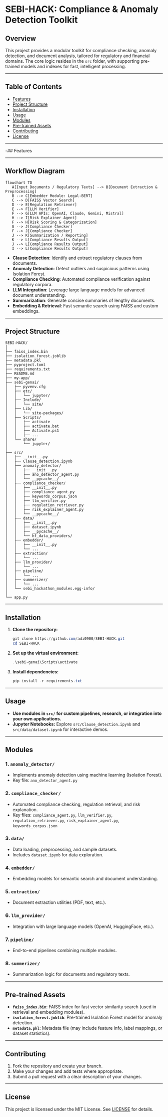 # SEBI-HACK: Compliance & Anomaly Detection Toolkit

## Overview

This project provides a modular toolkit for compliance checking, anomaly detection, and document analysis, tailored for regulatory and financial domains. The core logic resides in the `src` folder, with supporting pre-trained models and indexes for fast, intelligent processing.

---

## Table of Contents
- [Features](#features)
- [Project Structure](#project-structure)
- [Installation](#installation)
- [Usage](#usage)
- [Modules](#modules)
- [Pre-trained Assets](#pre-trained-assets)
- [Contributing](#contributing)
- [License](#license)

---

-## Features

---

## Workflow Diagram

```mermaid
flowchart TD
   A[Input Documents / Regulatory Texts] --> B[Document Extraction & Preprocessing]
   B --> C[Embedder Module: Legal-BERT]
   C --> D[FAISS Vector Search]
   D --> E[Regulation Retriever]
   E --> F[LLM Verifier]
   F --> G[LLM APIs: OpenAI, Claude, Gemini, Mistral]
   H --> I[Risk Explainer Agent]
   F --> H[Risk Scoring & Categorization]
   G --> J[Compliance Checker]
   F --> J[Compliance Checker]
   J --> K[Summarization / Reporting]
   K --> L[Compliance Results Output]
   J --> L[Compliance Results Output]
   I --> L[Compliance Results Output]
```
- **Clause Detection**: Identify and extract regulatory clauses from documents.
- **Anomaly Detection**: Detect outliers and suspicious patterns using Isolation Forest.
- **Compliance Checking**: Automated compliance verification against regulatory corpora.
- **LLM Integration**: Leverage large language models for advanced document understanding.
- **Summarization**: Generate concise summaries of lengthy documents.
- **Embedding & Retrieval**: Fast semantic search using FAISS and custom embeddings.

---


## Project Structure

```
SEBI-HACK/
│
├── faiss_index.bin
├── isolation_forest.joblib
├── metadata.pkl
├── pyproject.toml
├── requirements.txt
├── README.md
├── my-app/
├── sebi-genai/
│   ├── pyvenv.cfg
│   ├── etc/
│   │   └── jupyter/
│   ├── Include/
│   │   └── site/
│   ├── Lib/
│   │   └── site-packages/
│   ├── Scripts/
│   │   ├── activate
│   │   ├── activate.bat
│   │   ├── Activate.ps1
│   │   ├── ...
│   └── share/
│       └── jupyter/
│
├── src/
│   ├── __init__.py
│   ├── Clause_detection.ipynb
│   ├── anomaly_detector/
│   │   ├── __init__.py
│   │   ├── ano_detector_agent.py
│   │   └── __pycache__/
│   ├── compliance_checker/
│   │   ├── __init__.py
│   │   ├── compliance_agent.py
│   │   ├── keywords_corpus.json
│   │   ├── llm_verifier.py
│   │   ├── regulation_retriever.py
│   │   ├── risk_explainer_agent.py
│   │   └── __pycache__/
│   ├── data/
│   │   ├── __init__.py
│   │   ├── dataset.ipynb
│   │   ├── __pycache__/
│   │   └── hf_data_providers/
│   ├── embedder/
│   │   ├── __init__.py
│   │   └── ...
│   ├── extraction/
│   │   └── ...
│   ├── llm_provider/
│   │   └── ...
│   ├── pipeline/
│   │   └── ...
│   ├── summerizer/
│   │   └── ...
│   └── sebi_hackathon_modules.egg-info/
│
└── app.py
```

---

## Installation

1. **Clone the repository:**
   ```powershell
   git clone https://github.com/adi0900/SEBI-HACK.git
   cd SEBI-HACK
   ```
2. **Set up the virtual environment:**
   ```powershell
   .\sebi-genai\Scripts\activate
   ```
3. **Install dependencies:**
   ```powershell
   pip install -r requirements.txt
   ```

---


## Usage

- **Use modules in `src/` for custom pipelines, research, or integration into your own applications.**
- **Jupyter Notebooks:**
   Explore `src/Clause_detection.ipynb` and `src/data/dataset.ipynb` for interactive demos.

---

## Modules

### 1. `anomaly_detector/`
- Implements anomaly detection using machine learning (Isolation Forest).
- Key file: `ano_detector_agent.py`

### 2. `compliance_checker/`
- Automated compliance checking, regulation retrieval, and risk explanation.
- Key files: `compliance_agent.py`, `llm_verifier.py`, `regulation_retriever.py`, `risk_explainer_agent.py`, `keywords_corpus.json`

### 3. `data/`
- Data loading, preprocessing, and sample datasets.
- Includes `dataset.ipynb` for data exploration.

### 4. `embedder/`
- Embedding models for semantic search and document understanding.

### 5. `extraction/`
- Document extraction utilities (PDF, text, etc.).

### 6. `llm_provider/`
- Integration with large language models (OpenAI, HuggingFace, etc.).

### 7. `pipeline/`
- End-to-end pipelines combining multiple modules.

### 8. `summerizer/`
- Summarization logic for documents and regulatory texts.

---

## Pre-trained Assets

- **`faiss_index.bin`**: FAISS index for fast vector similarity search (used in retrieval and embedding modules).
- **`isolation_forest.joblib`**: Pre-trained Isolation Forest model for anomaly detection.
- **`metadata.pkl`**: Metadata file (may include feature info, label mappings, or dataset statistics).

---

## Contributing

1. Fork the repository and create your branch.
2. Make your changes and add tests where appropriate.
3. Submit a pull request with a clear description of your changes.

---

## License

This project is licensed under the MIT License. See [LICENSE](LICENSE) for details.


